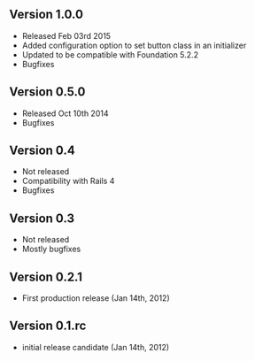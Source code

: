 ## Version 1.0.0

* Released Feb 03rd 2015
* Added configuration option to set button class in an initializer
* Updated to be compatible with Foundation 5.2.2
* Bugfixes

## Version 0.5.0

* Released Oct 10th 2014
* Bugfixes

## Version 0.4

* Not released
* Compatibility with Rails 4
* Bugfixes

## Version 0.3

* Not released
* Mostly bugfixes

## Version 0.2.1

* First production release  (Jan 14th, 2012)

## Version 0.1.rc

* initial release candidate (Jan 14th, 2012)
